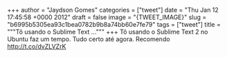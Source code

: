 
+++
author = "Jaydson Gomes"
categories = ["tweet"]
date = "Thu Jan 12 17:45:58 +0000 2012"
draft = false
image = "{TWEET_IMAGE}"
slug = "b6995b5305ea93c1bea0782b9b8a74bb60e7fe79"
tags = ["tweet"]
title = """Tô usando o Sublime Text ..."""
+++
Tô usando o Sublime Text 2 no Ubuntu faz um tempo. Tudo certo até agora. Recomendo http://t.co/dvZLVZrK
